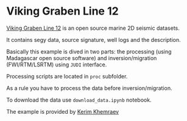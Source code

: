 # Viking Graben Line 12

[Viking Graben Line 12](https://wiki.seg.org/wiki/Mobil_AVO_viking_graben_line_12) is an open source marine 2D seismic datasets.

It contains segy data, source signature, well logs and the description.

Basically this example is dived in two parts: the processing (using Madagascar open source software) and inversion/migration (FWI/RTM/LSRTM) using `JUDI` interface.

Processing scripts are located in `proc` subfolder.

As a rule you have to process the data before inversion/migration.

To download the data use `download_data.ipynb` notebook.

The example is provided by [Kerim Khemraev](https://github.com/kerim371)